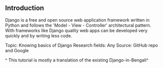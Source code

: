 ## Introduction

Django is a free and open source web application framework written in Python and follows the 'Model - View - Controller' architectural pattern. With frameworks like Django quality web apps can be developed very quickly and by writing less code.

Topic: Knowing basics of Django
Research fields: Any
Source: GitHub repo and Google

^ This tutorial is mostly a translation of the existing Django-in-Bengali^
